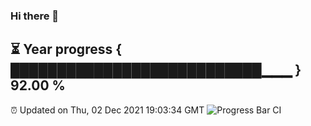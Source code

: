 ### Hi there 👋
⏳ Year progress { ███████████████████████████▁▁▁ } 92.00 %
---
⏰ Updated on Thu, 02 Dec 2021 19:03:34 GMT
![Progress Bar CI](https://github.com/liununu/liununu/workflows/Progress%20Bar%20CI/badge.svg)
